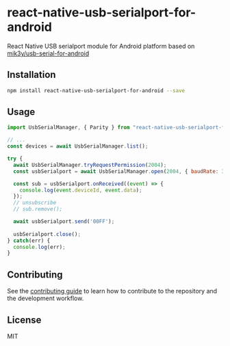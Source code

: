 # react-native-usb-serialport-for-android

React Native USB serialport module for Android platform based on [mik3y/usb-serial-for-android](https://github.com/mik3y/usb-serial-for-android)

## Installation

```sh
npm install react-native-usb-serialport-for-android --save
```

## Usage

```js
import UsbSerialManager, { Parity } from "react-native-usb-serialport-for-android";

// ...
const devices = await UsbSerialManager.list();

try {
  await UsbSerialManager.tryRequestPermission(2004);
  const usbSerialport = await UsbSerialManager.open(2004, { baudRate: 38400, parity: Parity.None, dataBits: 8, stopBits: 1 });

  const sub = usbSerialport.onReceived((event) => {
    console.log(event.deviceId, event.data);
  });
  // unsubscribe
  // sub.remove();

  await usbSerialport.send('00FF');
  
  usbSerialport.close();
} catch(err) {
  console.log(err);
}
```

## Contributing

See the [contributing guide](CONTRIBUTING.md) to learn how to contribute to the repository and the development workflow.

## License

MIT
